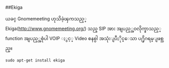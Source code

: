 ##Ekiga

ယခင္ Gnomemeeting ဟုသိခဲ့ၾကသည့္ Ekiga(http://www.gnomemeeting.org/) သည္ SIP အား အျပည့္အဝလိုက္နာသည့္ function အျပည့္အစုံပါ VOIP ႏွင့္ Video စနစ္ပါ အသုံးျပဳႏိုင္ေသာ ပ႐ိုဂရမ္ျဖစ္သည္။

    sudo apt-get install ekiga
